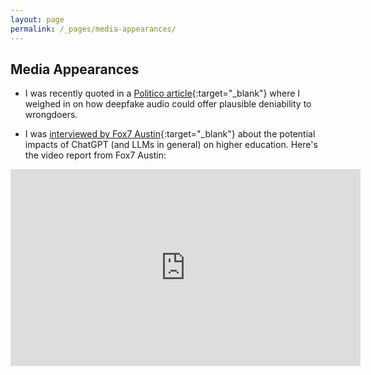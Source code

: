```yaml
---
layout: page
permalink: /_pages/media-appearances/
---
```


## Media Appearances

* I was recently quoted in a [Politico article](https://www.politico.com/news/2024/01/31/artificial-intelligence-new-york-campaigns-00138784#:~:text=As%20AI%2Dgenerated,this%20is%20AI.%E2%80%9D){:target="_blank"} where I weighed in on how deepfake audio could offer plausible deniability to wrongdoers.

* I was [interviewed by Fox7 Austin](https://www.fox7austin.com/news/ai-artificial-intelligence-ut-austin-good-systems-project-chatgpt-deepfakes){:target="_blank"} about the potential impacts of ChatGPT (and LLMs in general) on higher education. Here's the video report from Fox7 Austin:
<iframe width="560" height="315" src="https://www.youtube-nocookie.com/embed/15xHHEpNpFI?si=o5pNCohxhknkE6mx" title="YouTube video player" frameborder="0" allow="accelerometer; autoplay; clipboard-write; encrypted-media; gyroscope; picture-in-picture; web-share" allowfullscreen></iframe>